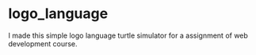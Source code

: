 # logo_language
I made this simple logo language turtle simulator for a assignment  of web development course.
